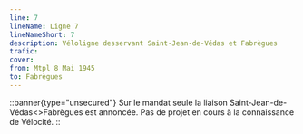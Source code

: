 ```yaml
---
line: 7
lineName: Ligne 7
lineNameShort: 7
description: Véloligne desservant Saint-Jean-de-Védas et Fabrègues
trafic: 
cover: 
from: Mtpl 8 Mai 1945
to: Fabrègues
---
```


::banner{type="unsecured"}
Sur le mandat seule la liaison Saint-Jean-de-Védas<>Fabrègues est annoncée. Pas de projet en cours à la connaissance de Vélocité.
::
